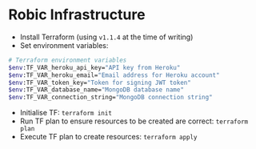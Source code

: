 # Robic Infrastructure

- Install Terraform (using `v1.1.4` at the time of writing)
- Set environment variables:

```bash
# Terraform environment variables
$env:TF_VAR_heroku_api_key="API key from Heroku"
$env:TF_VAR_heroku_email="Email address for Heroku account"
$env:TF_VAR_token_key="Token for signing JWT token"
$env:TF_VAR_database_name="MongoDB database name"
$env:TF_VAR_connection_string="MongoDB connection string"
```

- Initialise TF: `terraform init`
- Run TF plan to ensure resources to be created are correct: `terraform plan`
- Execute TF plan to create resources: `terraform apply`